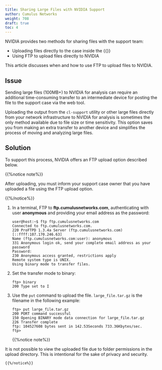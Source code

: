 ```yaml
---
title: Sharing Large Files with NVIDIA Support
author: Cumulus Networks
weight: 708
draft: true
toc: 4
---
```


NVIDIA provides two methods for sharing files with the support team:

- Uploading files directly to the case inside the {{<exlink url="https://enterprise-support.nvidia.com/s/" text="Web tool">}}
- Using FTP to upload files directly to NVIDIA

This article discusses when and how to use FTP to upload files to NVIDIA.

## Issue

Sending large files (100MB+) to NVIDIA for analysis can require an additional time-consuming transfer to an intermediate device for posting the file to the support case via the web tool.

Uploading the output from the `cl-support` utility or other large files directly from your network infrastructure to NVIDIA for analysis is sometimes the only method available due to file size or time sensitivity. This option saves you from making an extra transfer to another device and simplifies the process of moving and analyzing large files.

## Solution

To support this process, NVIDIA offers an FTP upload option described below.

{{%notice note%}}

After uploading, you must inform your support case owner that you have uploaded a file using the FTP upload option.

{{%/notice%}}

1.  In a terminal, FTP to  **ftp.cumulusnetworks.com**, authenticating with user **anonymous** and providing your email address as the password:  

        user@host:~$ ftp ftp.cumulusnetworks.com
        Connected to ftp.cumulusnetworks.com.
        220 ProFTPD 1.3.4a Server (ftp.cumulusnetworks.com) [::ffff:107.170.246.63]
        Name (ftp.cumulusnetworks.com:user): anonymous
        331 Anonymous login ok, send your complete email address as your password
        Password:
        230 Anonymous access granted, restrictions apply
        Remote system type is UNIX.
        Using binary mode to transfer files.

2.  Set the transfer mode to binary:  

        ftp> binary
        200 Type set to I

3.  Use the `put` command to upload the file. `large_file.tar.gz` is the filename in the following example:

        ftp> put large_file.tar.gz
        200 PORT command successful
        150 Opening BINARY mode data connection for large_file.tar.gz
        226 Transfer complete
        ftp: 104527608 bytes sent in 142.53Seconds 733.36Kbytes/sec.
        ftp>

    {{%notice note%}}

It is not possible to view the uploaded file due to folder permissions in the upload directory. This is intentional for the sake of privacy and security.

    {{%/notice%}}
